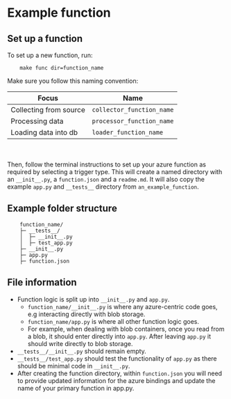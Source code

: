 # Example function

## Set up a function

To set up a new function, run:

```
    make func dir=function_name
```

Make sure you follow this naming convention:

| Focus                  | Name                      |
| ---------------------- | ------------------------- |
| Collecting from source | `collector_function_name` |
| Processing data        | `processor_function_name` |
| Loading data into db   | `loader_function_name`    |

<br></br>
Then, follow the terminal instructions to set up your azure function as required by selecting a trigger type. This will create a named directory with an `__init__.py`, a `function.json` and a `readme.md`. It will also copy the example `app.py` and `__tests__` directory from `an_example_function`.

## Example folder structure

```
    function_name/
    ├─ __tests__/
    │  ├─ __init__.py
    │  ├─ test_app.py
    ├─ __init__.py
    ├─ app.py
    ├─ function.json
```

## File information

- Function logic is split up into `__init__.py` and `app.py`.
  - `function_name/__init__.py` is where any azure-centric code goes, e.g interacting directly with blob storage.
  - `function_name/app.py` is where all other function logic goes.
  - For example, when dealing with blob containers, once you read from a blob, it should enter directly into `app.py`. After leaving `app.py` it should write directly to blob storage.
- `__tests__/__init__.py` should remain empty.
- `__tests__/test_app.py` should test the functionality of `app.py` as there should be minimal code in `__init__.py`.
- After creating the function directory, within `function.json` you will need to provide updated information for the azure bindings and update the name of your primary function in app.py.
